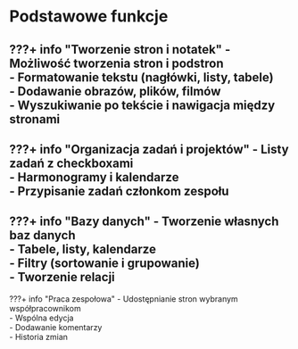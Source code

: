 # Podstawowe funkcje

???+ info "Tworzenie stron i notatek"
    - Możliwość tworzenia stron i podstron  
    - Formatowanie tekstu (nagłówki, listy, tabele)  
    - Dodawanie obrazów, plików, filmów  
    - Wyszukiwanie po tekście i nawigacja między stronami  
---

???+ info "Organizacja zadań i projektów"
    - Listy zadań z checkboxami  
    - Harmonogramy i kalendarze  
    - Przypisanie zadań członkom zespołu  
---

???+ info "Bazy danych"
    - Tworzenie własnych baz danych  
    - Tabele, listy, kalendarze  
    - Filtry (sortowanie i grupowanie)  
    - Tworzenie relacji  
---
???+ info "Praca zespołowa"
    - Udostępnianie stron wybranym współpracownikom  
    - Wspólna edycja  
    - Dodawanie komentarzy  
    - Historia zmian